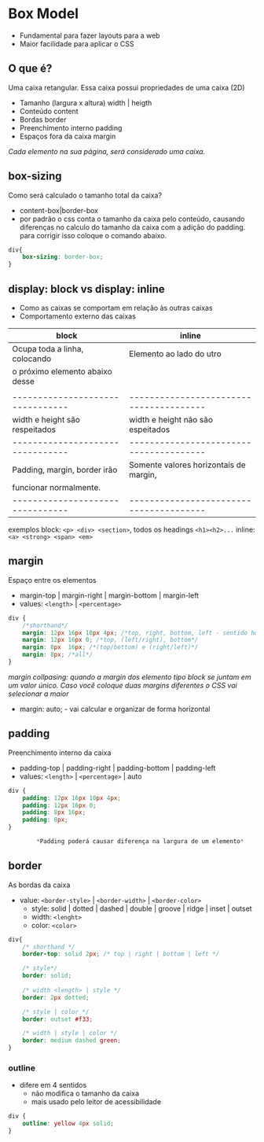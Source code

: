 # Box Model

- Fundamental para fazer layouts para a web
- Maior facilidade para aplicar o CSS

##  O que é?

Uma caixa retangular.
Essa caixa possui propriedades de uma caixa (2D)

- Tamanho (largura x altura)    width | heigth 
- Conteúdo                      content
- Bordas                        border
- Preenchimento interno         padding
- Espaços fora da caixa         margin

*Cada elemento na sua página, será considerado uma caixa.*

## box-sizing

Como será calculado o tamanho total da caixa?

- content-box|border-box
- por padrão o css conta o tamanho da caixa pelo conteúdo, causando diferenças no calculo do tamanho da caixa com a adição do padding. para corrigir isso coloque o comando abaixo.


```css
div{
    box-sizing: border-box;
}
```

## display: block vs display: inline
- Como as caixas se comportam em relação às outras caixas
- Comportamento externo das caixas

|**block**                       |**inline**                             |
|--------------------------------|---------------------------------------|
| Ocupa toda a linha, colocando  | Elemento ao lado do utro              |
|o próximo elemento abaixo desse |                                       |
|                                |                                       |
|--------------------------------|---------------------------------------|
| width e height são respeitados | width e height não são espeitados    |
|--------------------------------|---------------------------------------|
| Padding, margin, border irão   | Somente valores horizontais de margin,|
| funcionar normalmente.         |                                       |
|--------------------------------|---------------------------------------|
    

exemplos
block: `<p> <div> <section>`, todos os headings `<h1><h2>...`
inline: `<a> <strong> <span> <em>`


## margin

Espaço entre os elementos
- margin-top | margin-right | margin-bottom | margin-left
- values: `<length>` | `<percentage>` 

```css
div {
    /*shorthand*/
    margin: 12px 16px 10px 4px; /*top, right, bottom, left - sentido horário*/
    margin: 12px 16px 0; /*top, (left/right), bottom*/
    margin: 8px  16px; /*(top/bottom) e (right/left)*/
    margin: 8px; /*all*/
}
``` 

*margin collpasing: quando a margin dos elemento tipo block se juntam em um valor único. Caso você coloque duas margins diferentes o CSS vai selecionar a maior*

* margin: auto; - vai calcular e organizar de forma horizontal

## padding
Preenchimento interno da caixa

- padding-top | padding-right | padding-bottom | padding-left
- values: `<length>` | `<percentage>` | auto

```css
div {
    padding: 12px 16px 10px 4px;
    padding: 12px 16px 0;
    padding: 8px 16px;
    padding: 8px;
}

        *Padding poderá causar diferença na largura de um elemento*
``` 
## border 

As bordas da caixa

- value: `<border-style>` | `<border-width>` | `<border-color>`
    - style: solid | dotted | dashed | double | groove | ridge | inset | outset
    - width: `<lenght>`
    - color: `<color>`

```css
div{
    /* shorthand */
    border-top: solid 2px; /* top | right | bottom | left */

    /* style*/
    border: solid;
    
    /* width <length> | style */
    border: 2px dotted;

    /* style | color */
    border: outset #f33;

    /* width | style | color */
    border: medium dashed green;
}
```

### outline 
- difere em 4 sentidos
    - não modifica o tamanho da caixa
    - mais usado pelo leitor de acessibilidade

```css
div {
    outline: yellow 4px solid;
}